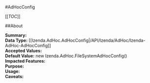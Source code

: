 #AdHocConfig

[[_TOC_]]

##About

**Summary:**   
**Data Type:** [[Izenda.AdHoc.AdHocConfig|/API/Izenda/AdHoc/Izenda-AdHoc-AdHocConfig]]  
**Accepted Values:**   
**Default Value:** new Izenda.AdHoc.FileSystemAdHocConfig()  
**Impacted Features:**   
**Purpose:**   
**Usage:**   
**Caveats:**   

